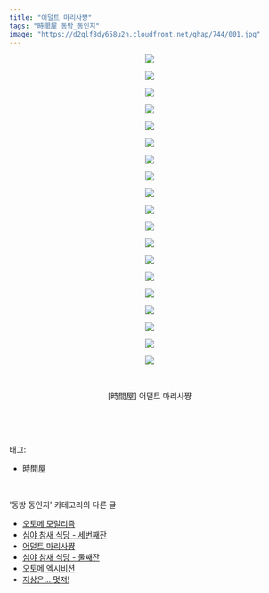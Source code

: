 ```yaml
---
title: "어덜트 마리사쨩"
tags: "時間屋 동방_동인지"
image: "https://d2qlf8dy658u2n.cloudfront.net/ghap/744/001.jpg"
---
```

<div class="article">
<p style="text-align: center; clear: none; float: none;"><img src="{{ site.imgserver12 }}/ghap/744/001.jpg"/></p>
<p style="text-align: center; clear: none; float: none;"><img src="{{ site.imgserver12 }}/ghap/744/002.jpg"/></p>
<p style="text-align: center; clear: none; float: none;"><img src="{{ site.imgserver12 }}/ghap/744/003.jpg"/></p>
<p style="text-align: center; clear: none; float: none;"><img src="{{ site.imgserver12 }}/ghap/744/004.jpg"/></p>
<p style="text-align: center; clear: none; float: none;"><img src="{{ site.imgserver12 }}/ghap/744/005.jpg"/></p>
<p style="text-align: center; clear: none; float: none;"><img src="{{ site.imgserver12 }}/ghap/744/006.jpg"/></p>
<p style="text-align: center; clear: none; float: none;"><img src="{{ site.imgserver12 }}/ghap/744/007.jpg"/></p>
<p style="text-align: center; clear: none; float: none;"><img src="{{ site.imgserver12 }}/ghap/744/008.jpg"/></p>
<p style="text-align: center; clear: none; float: none;"><img src="{{ site.imgserver12 }}/ghap/744/009.jpg"/></p>
<p style="text-align: center; clear: none; float: none;"><img src="{{ site.imgserver12 }}/ghap/744/010.jpg"/></p>
<p style="text-align: center; clear: none; float: none;"><img src="{{ site.imgserver12 }}/ghap/744/011.jpg"/></p>
<p style="text-align: center; clear: none; float: none;"><img src="{{ site.imgserver12 }}/ghap/744/012.jpg"/></p>
<p style="text-align: center; clear: none; float: none;"><img src="{{ site.imgserver12 }}/ghap/744/013.jpg"/></p>
<p style="text-align: center; clear: none; float: none;"><img src="{{ site.imgserver12 }}/ghap/744/014.jpg"/></p>
<p style="text-align: center; clear: none; float: none;"><img src="{{ site.imgserver12 }}/ghap/744/015.jpg"/></p>
<p style="text-align: center; clear: none; float: none;"><img src="{{ site.imgserver12 }}/ghap/744/016.jpg"/></p>
<p style="text-align: center; clear: none; float: none;"><img src="{{ site.imgserver12 }}/ghap/744/017.jpg"/></p>
<p style="text-align: center; clear: none; float: none;"><img src="{{ site.imgserver12 }}/ghap/744/018.jpg"/></p>
<p style="text-align: center; clear: none; float: none;"><img src="{{ site.imgserver12 }}/ghap/744/019.jpg"/></p>
<p style="text-align: center; clear: none; float: none;"><br/></p>
<p style="text-align: center; clear: none; float: none;">[時間屋] 어덜트 마리사쨩</p>
<p><br/></p>
</div><br/>
<div class="tagTrail">
<p>태그: </p>
<ul>
<li>時間屋</li>
</ul>
</div><br/>
<div class="another">
<p>'동방 동인지' 카테고리의 다른 글</p>
<ul>
<li><a href="/ghap_746">오토메 모럴리즘</a></li>
<li><a href="/ghap_745">심야 참새 식당 - 세번째잔</a></li>
<li><a href="/ghap_744">어덜트 마리사쨩</a></li>
<li><a href="/ghap_742">심야 참새 식당 - 둘째잔</a></li>
<li><a href="/ghap_741">오토메 엑시비션</a></li>
<li><a href="/ghap_740">지상은... 멋져!</a></li>
</ul>
</div><br/>
<div class="cb_module cb_fluid">
<div class="cb_wrt cb_profile">
</div><!-- commentList close -->
</div><br/>
